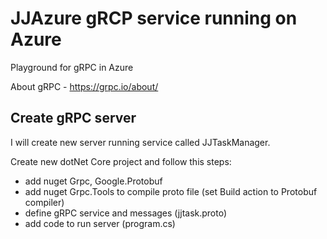 # JJAzure gRCP service running on Azure
Playground for gRPC in Azure

About gRPC - https://grpc.io/about/

## Create gRPC server

I will create new server running service called JJTaskManager.

Create new dotNet Core project and follow this steps:
- add nuget Grpc, Google.Protobuf
- add nuget Grpc.Tools to compile proto file (set Build action to Protobuf compiler)
- define gRPC service and messages (jjtask.proto)
- add code to run server (program.cs)